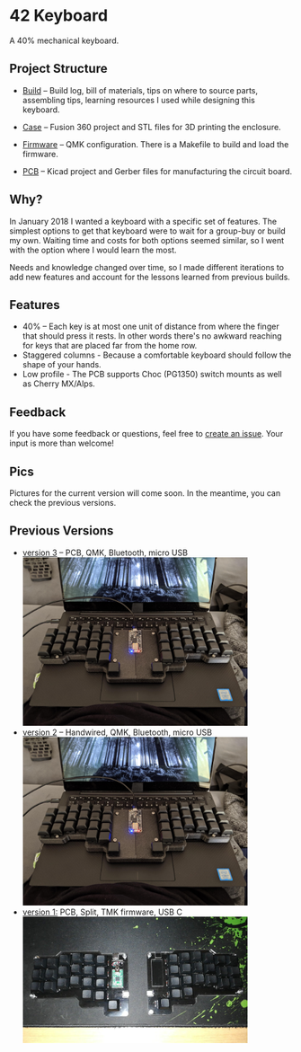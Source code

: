 # 42 Keyboard

A 40% mechanical keyboard.

## Project Structure

- [Build](./build/README.md) – Build log, bill of materials, tips on where to
  source parts, assembling tips, learning resources I used while designing this
  keyboard.

- [Case](./case/README.md) – Fusion 360 project and STL files for 3D printing
  the enclosure.

- [Firmware](./firmware/README.md) – QMK configuration. There is a Makefile to
  build and load the firmware.

- [PCB](./pcb/README.md) – Kicad project and Gerber files for manufacturing the
  circuit board.

## Why?

In January 2018 I wanted a keyboard with a specific set of features. The
simplest options to get that keyboard were to wait for a group-buy or build my
own. Waiting time and costs for both options seemed similar, so I went with the
option where I would learn the most.

Needs and knowledge changed over time, so I made different iterations to add new
features and account for the lessons learned from previous builds.

## Features

- 40% – Each key is at most one unit of distance from where the finger that
  should press it rests. In other words there's no awkward reaching for keys
  that are placed far from the home row.
- Staggered columns - Because a comfortable keyboard should follow the shape of
  your hands.
- Low profile - The PCB supports Choc (PG1350) switch mounts as well as Cherry MX/Alps.

## Feedback

If you have some feedback or questions, feel free to [create an issue](https://github.com/nglgzz/42/issues/new). Your input is more than welcome!

## Pics

Pictures for the current version will come soon. In the meantime, you can check
the previous versions.

## Previous Versions

- [version 3](https://github.com/nglgzz/42/tree/rev-3) –
  PCB, QMK, Bluetooth, micro USB
  <br/><img alt="v3 picture" src="https://github.com/nglgzz/42/blob/rev-3/42.jpg?raw=true" width="400">
- [version 2](https://github.com/nglgzz/42/tree/rev-2) –
  Handwired, QMK, Bluetooth, micro USB
  <br/><img alt="v2 picture"  src="https://github.com/nglgzz/42/blob/rev-2/42.jpg?raw=true" width="400">
- [version 1:](https://github.com/nglgzz/42/tree/rev-1)
  PCB, Split, TMK firmware, USB C
  <br/><img alt="v1 picture" src="https://raw.githubusercontent.com/nglgzz/42/rev-1/42.jpeg" width="400">
